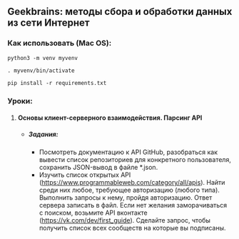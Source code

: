 ## Geekbrains: методы сбора и обработки данных из сети Интернет
### Как использовать (Mac OS):

```shell
python3 -m venv myvenv
```
```shell
. myvenv/bin/activate
```
```shell
pip install -r requirements.txt 
```
### Уроки:
1. #### Основы клиент-серверного взаимодействия. Парсинг API
    - ##### Задания:
        - Посмотреть документацию к API GitHub, разобраться как вывести список репозиториев для конкретного пользователя, сохранить JSON-вывод в файле *.json.
        - Изучить список открытых API (https://www.programmableweb.com/category/all/apis). Найти среди них любое, требующее авторизацию (любого типа). Выполнить запросы к нему, пройдя авторизацию. Ответ сервера записать в файл.
        Если нет желания заморачиваться с поиском, возьмите API вконтакте (https://vk.com/dev/first_guide). Сделайте запрос, чтобы получить список всех сообществ на которые вы подписаны.